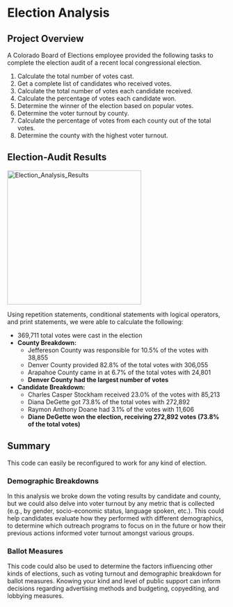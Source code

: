 # Election Analysis

## Project Overview

A Colorado Board of Elections employee provided the following tasks to complete the election audit of a recent local congressional election.

1. Calculate the total number of votes cast.
2. Get a complete list of candidates who received votes.
3. Calculate the total number of votes each candidate received.
4. Calculate the percentage of votes each candidate won.
5. Determine the winner of the election based on popular votes.
6. Determine the voter turnout by county.
7. Calculate the percentage of votes from each county out of the total votes.
8. Determine the county with the highest voter turnout.

## Election-Audit Results

<img width="308" alt="Election_Analysis_Results" src="https://user-images.githubusercontent.com/111674383/192357951-07937d3d-7bd3-43ba-a712-5bb2d30cd9b8.png">

Using repetition statements, conditional statements with logical operators, and print statements, we were able to calculate the following:
* 369,711 total votes were cast in the election
* **County Breakdown:**
  * Jeffereson County was responsible for 10.5% of the votes with 38,855
  * Denver County provided 82.8% of the total votes with 306,055
  * Arapahoe County came in at 6.7% of the total votes with 24,801
  * **Denver County had the largest number of votes**
* **Candidate Breakdown:**
  * Charles Casper Stockham received 23.0% of the votes with 85,213
  * Diana DeGette got 73.8% of the total votes with 272,892
  * Raymon Anthony Doane had 3.1% of the votes with 11,606
  * **Diane DeGette won the election, receiving 272,892 votes (73.8% of the total votes)**

## Summary

This code can easily be reconfigured to work for any kind of election. 
### Demographic Breakdowns
In this analysis we broke down the voting results by candidate and county, but we could also delve into voter turnout by any metric that is collected (e.g., by gender, socio-economic status, language spoken, etc.). This could help candidates evaluate how they performed with different demographics, to determine which outreach programs to focus on in the future or how their previous actions informed voter turnout amongst various groups.
### Ballot Measures 
This code could also be used to determine the factors influencing other kinds of elections, such as voting turnout and demographic breakdown for ballot measures. Knowing your kind and level of public support can inform decisions regarding advertising methods and budgeting, copyediting, and lobbying measures. 
